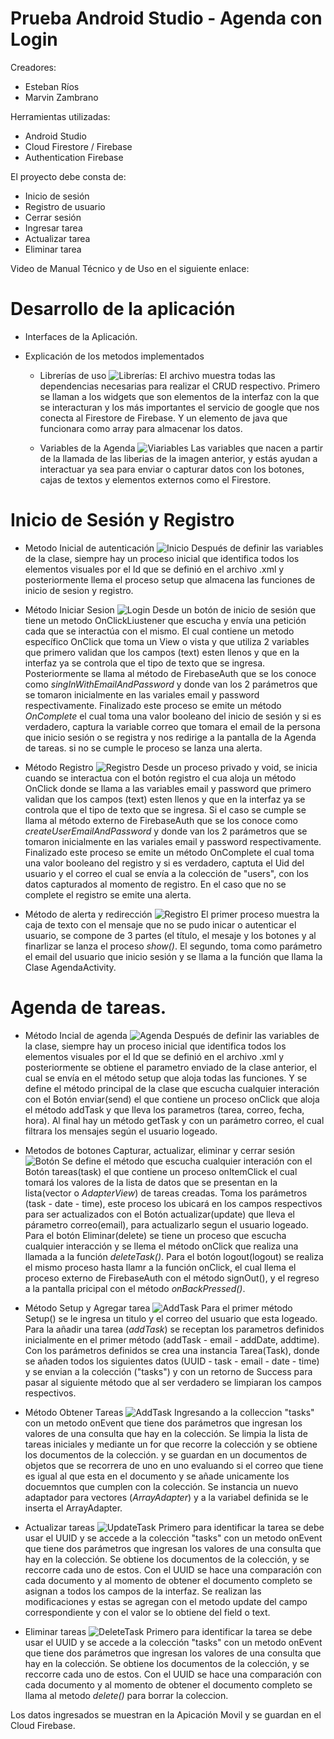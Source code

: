 # Prueba Android Studio - Agenda con Login

Creadores:
- Esteban Ríos
- Marvin Zambrano

Herramientas utilizadas:
- Android Studio
- Cloud Firestore / Firebase
- Authentication Firebase

El proyecto debe consta de:
- Inicio de sesión
- Registro de usuario
- Cerrar sesión
- Ingresar tarea
- Actualizar tarea
- Eliminar tarea

Video de Manual Técnico y de Uso en el siguiente enlace:

# Desarrollo de la aplicación

- Interfaces de la Aplicación.

- Explicación de los metodos implementados
  
  - Librerías de uso 
    ![Librerías](https://github.com/EstebanRios99/prueba-android/blob/master/Capturas/Librerias_Agenda.JPG): 
    El archivo muestra todas las dependencias necesarias para realizar el CRUD respectivo. Primero se llaman a los widgets que son elementos de la interfaz con la que se interacturan y los más importantes el servicio de google que nos conecta al Firestore de Firebase. Y un elemento de java que funcionara como array para almacenar los datos.
    
  - Variables de la Agenda 
    ![Viariables](https://github.com/EstebanRios99/prueba-android/blob/master/Capturas/Variables_Agenda.JPG)
    Las variables que nacen a partir de la llamada de las liberias de la imagen anterior, y estás ayudan a interactuar ya sea para enviar o capturar datos con los botones, cajas de textos y elementos externos como el Firestore.
    
# Inicio de Sesión y Registro
  - Metodo Inicial de autenticación 
    ![Inicio](https://github.com/EstebanRios99/prueba-android/blob/master/Capturas/OnCreate_Autenticación.JPG)
    Después de definir las variables de la clase, siempre hay un proceso inicial que identifica todos los elementos visuales por el Id que se definió en el archivo .xml y posteriormente llema el proceso setup que almacena las funciones de inicio de sesion y registro.
    
  - Método Iniciar Sesion 
    ![Login](https://github.com/EstebanRios99/prueba-android/blob/master/Capturas/Metodo_IniciarSesion.JPG)
    Desde un botón de inicio de sesión que tiene un metodo OnClickLiustener que escucha y envía una petición cada que se interactúa con el mismo. El cual contiene un metodo específico OnClick que toma un View o vista y que utiliza 2 variables que primero validan que los campos (text) esten llenos y que en la interfaz ya se controla que el tipo de texto que se ingresa. Posteriormente se llama al método de FirebaseAuth que se los conoce como _singInWithEmailAndPassword_ y donde van los 2 parámetros que se tomaron inicialmente en las variales email y password respectivamente. 
    Finalizado este proceso se emite un método _OnComplete_ el cual toma una valor booleano del inicio de sesión y si es verdadero, captura la variable correo que tomara el email de la persona que inicio sesión o se registra y nos redirige a la pantalla de la Agenda de tareas. si no se cumple le proceso se lanza una alerta.
    
  - Método Registro 
    ![Registro](https://github.com/EstebanRios99/prueba-android/blob/master/Capturas/Metodo_Registrar.JPG)
    Desde un proceso privado y void, se inicia cuando se interactua con el botón registro el cua aloja un método OnClick donde se llama a las variables email y password que primero validan que los campos (text) esten llenos y que en la interfaz ya se controla que el tipo de texto que se ingresa. Si el caso se cumple se llama al método externo de FirebaseAuth que se los conoce como _createUserEmailAndPassword_ y donde van los 2 parámetros que se tomaron inicialmente en las variales email y password respectivamente.
    Finalizado este proceso se emite un método OnComplete el cual toma una valor booleano del registro y si es verdadero, captuta el Uid del usuario y el correo el cual se envía a la colección de "users", con los datos capturados al momento de registro. En el caso que no se complete el registro se emite una alerta.
    
  - Método de alerta y redirección 
    ![Registro](https://github.com/EstebanRios99/prueba-android/blob/master/Capturas/Metodo_Alerta_y_Redireccion.JPG)
    El primer proceso muestra la caja de texto con el mensaje que no se pudo inicar o autenticar el usuario, se compone de 3 partes (el título, el mesaje y los botones y al finarlizar se lanza el proceso _show()_.
    El segundo, toma como parámetro el email del usuario que inicio sesión y se llama a la función que llama la Clase AgendaActivity.

# Agenda de tareas.
  - Método Incial de agenda 
    ![Agenda](https://github.com/EstebanRios99/prueba-android/blob/master/Capturas/OnCreate_Agenda_Enviar.JPG)
    Después de definir las variables de la clase, siempre hay un proceso inicial que identifica todos los elementos visuales por el Id que se definió en el archivo .xml y posteriormente se obtiene el parametro enviado de la clase anterior, el cual se envía en el método setup que aloja todas las funciones. Y se define el método principal de la clase que escucha cualquier interación con el Botón enviar(send) el que contiene un proceso onClick que aloja el método addTask y que lleva los parametros (tarea, correo, fecha, hora). Al final hay un método getTask y con un parámetro correo, el cual filtrara los mensajes según el usuario logeado.
    
  - Metodos de botones Capturar, actualizar, eliminar y cerrar sesión 
    ![Botón](https://github.com/EstebanRios99/prueba-android/blob/master/Capturas/OnCreate_Agenda_Botones_Capturar_Actualizar_Eliminar.JPG)
    Se define el método que escucha cualquier interación con el Botón tareas(task) el que contiene un proceso onItemClick el cual tomará los valores de la lista de datos que se presentan en la lista(vector o _AdapterView_) de tareas creadas. Toma los parámetros (task - date - time), este proceso los ubicará en los campos respectivos para ser actualizados con el Botón actualizar(update) que lleva el párametro correo(email), para actualizarlo segun el usuario logeado.
    Para el botón Eliminar(delete) se tiene un proceso que escucha cualquier interacción y se llema el método onClick que realiza una llamada a la función _deleteTask()_. 
    Para el botón logout(logout) se realiza el mismo proceso hasta llamr a la función onClick, el cual llema el proceso externo de FirebaseAuth con el método signOut(), y el regreso a la pantalla pricipal con el método _onBackPressed()_.
    
   - Método Setup y Agregar tarea 
     ![AddTask](https://github.com/EstebanRios99/prueba-android/blob/master/Capturas/Metodo_Setup_y_Agregar_Tarea.JPG)
     Para el primer método Setup() se le ingresa un titulo y el correo del usuario que esta logeado.
     Para la añadir una tarea (_addTask_) se receptan los parametros definidos inicialmente en el primer método (addTask - email - addDate, addtime). Con los parámetros definidos se crea una instancia Tarea(Task), donde se añaden todos los siguientes datos (UUID - task - email - date - time) y se envian a la colección ("tasks") y con un retorno de Success para pasar al siguiente método que al ser verdadero se limpiaran los campos respectivos.
     
  - Método Obtener Tareas 
    ![AddTask](https://github.com/EstebanRios99/prueba-android/blob/master/Capturas/Metodo_Obtener_Tareas.JPG)
    Ingresando a la colleccion "tasks" con un metodo onEvent que tiene dos parámetros que ingresan los valores de una consulta que hay en la colección. Se limpia la lista de tareas iniciales y mediante un for que recorre la colección y se obtiene los documentos de la colección. y se guardan en un documentos de objetos que se recorrera de uno en uno evaluando si el correo que tiene es igual al que esta en el documento y se añade unicamente los docuemntos que cumplen con la colección. Se instancia un nuevo adaptador para vectores (_ArrayAdapter_) y a la variabel definida se le inserta el ArrayAdapter.
    
  - Actualizar tareas 
    ![UpdateTask](https://github.com/EstebanRios99/prueba-android/blob/master/Capturas/Metodo_Actualizar_Tarea.JPG)
    Primero para identificar la tarea se debe usar el UUID y se accede a la colección "tasks" con un metodo onEvent que tiene dos parámetros que ingresan los valores de una consulta que hay en la colección. Se obtiene los documentos de la colección, y se reccorre cada uno de estos. Con el UUID se hace una comparación con cada documento y al momento de obtener el documento completo se asignan a todos los campos de la interfaz. Se realizan las modificaciones y estas se agregan con el metodo update del campo correspondiente y con el valor se lo obtiene del field o text.
  - Eliminar tareas 
    ![DeleteTask](https://github.com/EstebanRios99/prueba-android/tree/master/Capturas)
    Primero para identificar la tarea se debe usar el UUID y se accede a la colección "tasks" con un metodo onEvent que tiene dos parámetros que ingresan los valores de una consulta que hay en la colección. Se obtiene los documentos de la colección, y se reccorre cada uno de estos. Con el UUID se hace una comparación con cada documento y al momento de obtener el documento completo se llama al metodo _delete()_ para borrar la coleccion.
    
   Los datos ingresados se muestran en la Apicación Movil y se guardan en el Cloud Firebase.
